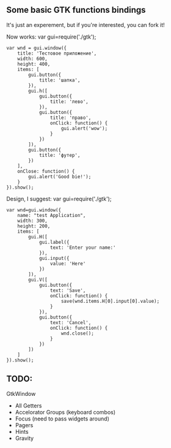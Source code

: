 ## Some basic GTK functions bindings
It's just an experement, but if you're interested, you can fork it!

Now works:
	var gui=require('./gtk');

	var wnd = gui.window({
		title: 'Тестовое приложение',
		width: 600,
		height: 400,
		items: [
			gui.button({
				title: 'шапка',
			}),
			gui.h([
				gui.button({
					title: 'лево',
				}),
				gui.button({
					title: 'право',
					onClick: function() {
						gui.alert('wow');
					}
				})
			]),
			gui.button({
				title: 'футер',
			})
		],
		onClose: function() {
			gui.alert('Good bie!');
		}
	}).show();





Design, I suggest:
	var gui=require('./gtk');

	var wnd=gui.window({
		name: "test Application",
		width: 300,
		height: 200,
		items: [
			gui.H([
				gui.label({
					text: 'Enter your name:'
				}),
				gui.input({
					value: 'Here'
				})
			]),
			gui.V([
				gui.button({
					text: 'Save',
					onClick: function() {
						save(wnd.items.H[0].input[0].value);
					}
				}),
				gui.button({
					text: 'Cancel',
					onClick: function() {
						wnd.close();
					}
				})
			])
		]
	}).show();

TODO:
-----------

GtkWindow
* All Getters
* Accelorator Groups (keyboard combos)
* Focus (need to pass widgets around)
* Pagers
* Hints
* Gravity